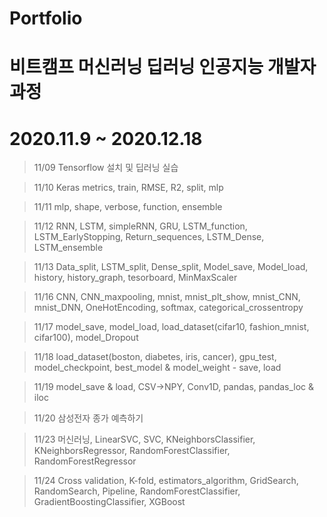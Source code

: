 # Portfolio

# 비트캠프 머신러닝 딥러닝 인공지능 개발자 과정

# 2020.11.9 ~ 2020.12.18

> 11/09
> Tensorflow 설치 및 딥러닝 실습

> 11/10
> Keras metrics, train, RMSE, R2, split, mlp

> 11/11
> mlp, shape, verbose, function, ensemble

> 11/12
> RNN, LSTM, simpleRNN, GRU, LSTM_function, LSTM_EarlyStopping, Return_sequences, LSTM_Dense, LSTM_ensemble

> 11/13
> Data_split, LSTM_split, Dense_split, Model_save, Model_load, history, history_graph, tesorboard, MinMaxScaler

> 11/16
> CNN, CNN_maxpooling, mnist, mnist_plt_show, mnist_CNN, mnist_DNN, OneHotEncoding, softmax, categorical_crossentropy

> 11/17
> model_save, model_load, load_dataset(cifar10, fashion_mnist, cifar100), model_Dropout

> 11/18
> load_dataset(boston, diabetes, iris, cancer), gpu_test, model_checkpoint, best_model & model_weight - save, load

> 11/19
> model_save & load, CSV->NPY, Conv1D, pandas, pandas_loc & iloc

> 11/20
> 삼성전자 종가 예측하기

> 11/23
> 머신러닝, LinearSVC, SVC, KNeighborsClassifier, KNeighborsRegressor, RandomForestClassifier, RandomForestRegressor

> 11/24
> Cross validation, K-fold, estimators_algorithm, GridSearch, RandomSearch, Pipeline, RandomForestClassifier, GradientBoostingClassifier, XGBoost
